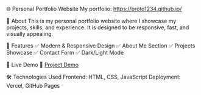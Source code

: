 🌐 Personal Portfolio Website
My portfolio:   https://broto1234.github.io/


🚀 About
This is my personal portfolio website where I showcase my projects, skills, and experience. It is designed to be responsive, fast, and visually appealing.

🎨 Features
✅ Modern & Responsive Design
✅ About Me Section
✅ Projects Showcase
✅ Contact Form
✅ Dark/Light Mode



🚀 Live Demo
🔗 [Project Demo](https://weather-app-html-css-js-sage.vercel.app/)  



🛠️ Technologies Used
Frontend: HTML, CSS, JavaScript
Deployment: Vercel, GitHub Pages